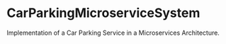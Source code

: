 # CarParkingMicroserviceSystem
Implementation of a Car Parking Service in a Microservices Architecture.
